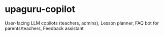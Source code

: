 # upaguru-copilot
User-facing LLM copilots (teachers, admins), Lesson planner, FAQ bot for parents/teachers, Feedback assistant
